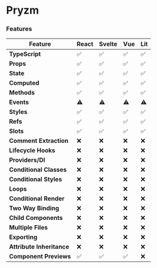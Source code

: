 # Pryzm

### Features

| Feature                   | React | Svelte | Vue | Lit |
| ------------------------- | ----- | ------ | --- | --- |
| **TypeScript**            | ✅    | ✅     | ✅  | ✅  |
| **Props**                 | ✅    | ✅     | ✅  | ✅  |
| **State**                 | ✅    | ✅     | ✅  | ✅  |
| **Computed**              | ✅    | ✅     | ✅  | ✅  |
| **Methods**               | ✅    | ✅     | ✅  | ✅  |
| **Events**                | ⚠️    | ⚠️     | ⚠️  | ⚠️  |
| **Styles**                | ✅    | ✅     | ✅  | ✅  |
| **Refs**                  | ✅    | ✅     | ✅  | ✅  |
| **Slots**                 | ✅    | ✅     | ✅  | ✅  |
| **Comment Extraction**    | ❌    | ❌     | ❌  | ❌  |
| **Lifecycle Hooks**       | ❌    | ❌     | ❌  | ❌  |
| **Providers/DI**          | ❌    | ❌     | ❌  | ❌  |
| **Conditional Classes**   | ❌    | ❌     | ❌  | ❌  |
| **Conditional Styles**    | ❌    | ❌     | ❌  | ❌  |
| **Loops**                 | ❌    | ❌     | ❌  | ❌  |
| **Conditional Render**    | ❌    | ❌     | ❌  | ❌  |
| **Two Way Binding**       | ❌    | ❌     | ❌  | ❌  |
| **Child Components**      | ❌    | ❌     | ❌  | ❌  |
| **Multiple Files**        | ❌    | ❌     | ❌  | ❌  |
| **Exporting**             | ❌    | ❌     | ❌  | ❌  |
| **Attribute Inheritance** | ❌    | ❌     | ❌  | ❌  |
| **Component Previews**    | ✅    | ✅     | ✅  | ❌  |
